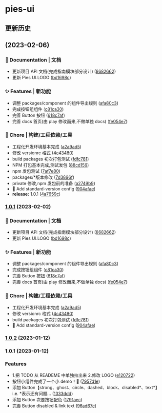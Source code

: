 # pies-ui

## 更新历史

## [](https://github.com/HoMeTownSoCool/pies-ui/compare/v1.0.2...v) (2023-02-06)

### 📝 Documentation | 文档

- 更新项目 API 文档(完成指南模块部分设计) ([8682662](https://github.com/HoMeTownSoCool/pies-ui/commit/868266283e6b962cfbc7019ba28e336d213d5949))
- 更新 Pies UI.LOGO ([bd1698c](https://github.com/HoMeTownSoCool/pies-ui/commit/bd1698c603799ff4e9a878c13ea870e0f2f1be19))

### ✨ Features | 新功能

- 调整 packages/component 的组件导出规则 ([afa80c3](https://github.com/HoMeTownSoCool/pies-ui/commit/afa80c3fb020717696c99eb007b97a6e466bafbd))
- 完成按钮组组件 ([c81ca30](https://github.com/HoMeTownSoCool/pies-ui/commit/c81ca3044248e962480aaa4a717e0047162427d0))
- 完善 Button 按钮 ([618c7af](https://github.com/HoMeTownSoCool/pies-ui/commit/618c7af13359811449c5c781c379567abc5603e3))
- 完善 docs 首页(由 play 修改而来,不做单独 docs) ([fe054e7](https://github.com/HoMeTownSoCool/pies-ui/commit/fe054e77fc26830829ae312bb4b71507b73f4879))

### 🚀 Chore | 构建/工程依赖/工具

- 工程化开发环境基本完成 ([a2a9ad5](https://github.com/HoMeTownSoCool/pies-ui/commit/a2a9ad541af1e2fd3fd4cccb9b1a735649b4cec4))
- 修改 versionrc 格式 ([4c43480](https://github.com/HoMeTownSoCool/pies-ui/commit/4c4348083a6967791b13ceac32a971283ef16b15))
- build packages 初次打包测试 ([fdfc781](https://github.com/HoMeTownSoCool/pies-ui/commit/fdfc781c3e95eea85b13b24909b2f51be470c222))
- NPM 打包基本完成,测试发包 ([88cd156](https://github.com/HoMeTownSoCool/pies-ui/commit/88cd1561c271e4e22c6ce58d15923ce488108229))
- npm 发包测试 ([7af7e80](https://github.com/HoMeTownSoCool/pies-ui/commit/7af7e80bc22d67b8daf705a640de7a2ad02c88b3))
- packages/\*版本修改 ([7d3896f](https://github.com/HoMeTownSoCool/pies-ui/commit/7d3896faf4de0362459709c8f217a9992a12e95d))
- private 修改,npm 发包前的准备 ([a2749b9](https://github.com/HoMeTownSoCool/pies-ui/commit/a2749b9aee4e8d2eee7054f847cc0cbde3db7c63))
- 🤖 Add standard-version config ([904afae](https://github.com/HoMeTownSoCool/pies-ui/commit/904afae5663e626c3d84761b79f53365d6a755e8))
- **release:** 1.0.1 ([4a7659c](https://github.com/HoMeTownSoCool/pies-ui/commit/4a7659cae964c2117b1c1ece5380be5869686da1))

### [1.0.1](https://github.com/HoMeTownSoCool/pies-ui/compare/v1.0.2...v1.0.1) (2023-02-02)

### 📝 Documentation | 文档

- 更新项目 API 文档(完成指南模块部分设计) ([8682662](https://github.com/HoMeTownSoCool/pies-ui/commit/868266283e6b962cfbc7019ba28e336d213d5949))
- 更新 Pies UI.LOGO ([bd1698c](https://github.com/HoMeTownSoCool/pies-ui/commit/bd1698c603799ff4e9a878c13ea870e0f2f1be19))

### ✨ Features | 新功能

- 调整 packages/component 的组件导出规则 ([afa80c3](https://github.com/HoMeTownSoCool/pies-ui/commit/afa80c3fb020717696c99eb007b97a6e466bafbd))
- 完成按钮组组件 ([c81ca30](https://github.com/HoMeTownSoCool/pies-ui/commit/c81ca3044248e962480aaa4a717e0047162427d0))
- 完善 Button 按钮 ([618c7af](https://github.com/HoMeTownSoCool/pies-ui/commit/618c7af13359811449c5c781c379567abc5603e3))
- 完善 docs 首页(由 play 修改而来,不做单独 docs) ([fe054e7](https://github.com/HoMeTownSoCool/pies-ui/commit/fe054e77fc26830829ae312bb4b71507b73f4879))

### 🚀 Chore | 构建/工程依赖/工具

- 工程化开发环境基本完成 ([a2a9ad5](https://github.com/HoMeTownSoCool/pies-ui/commit/a2a9ad541af1e2fd3fd4cccb9b1a735649b4cec4))
- 修改 versionrc 格式 ([4c43480](https://github.com/HoMeTownSoCool/pies-ui/commit/4c4348083a6967791b13ceac32a971283ef16b15))
- build packages 初次打包测试 ([fdfc781](https://github.com/HoMeTownSoCool/pies-ui/commit/fdfc781c3e95eea85b13b24909b2f51be470c222))
- 🤖 Add standard-version config ([904afae](https://github.com/HoMeTownSoCool/pies-ui/commit/904afae5663e626c3d84761b79f53365d6a755e8))

### [1.0.2](https://github.com/HoMeTownSoCool/pies-ui/compare/v1.0.1...v1.0.2) (2023-01-12)

### 1.0.1 (2023-01-12)

### Features

- 1.把 TODO 从 READEME 中单独拉出来 2.修改 LOGO ([e120722](https://github.com/HoMeTownSoCool/pies-ui/commit/e120722b50a76e4ed45323afc8df208a34d50008))
- 按钮小组件完成了一个小 demo！🤣 ([7957d1e](https://github.com/HoMeTownSoCool/pies-ui/commit/7957d1e655fd8f9cd0fdcd2c43ccd72f9d11824a))
- 添加 Button【strong、ghost、circle、dashed、block、disabled*、text*】i.e. \*表示还有问题... ([1333ddd](https://github.com/HoMeTownSoCool/pies-ui/commit/1333ddd335a261f277760973238a400d697eb67f))
- 添加 Button 次要按钮配色 ([1791aec](https://github.com/HoMeTownSoCool/pies-ui/commit/1791aecc72ac94f71ad3e1b5341bb3604a171591))
- 完善 Button disabled & link text ([96ad67c](https://github.com/HoMeTownSoCool/pies-ui/commit/96ad67c91f7551685d16e31f3d5aeddb54812341))
